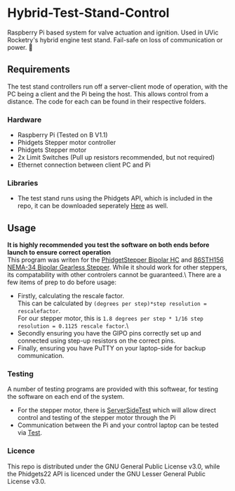 # Hybrid-Test-Stand-Control 
Raspberry Pi based system for valve actuation and ignition. Used in UVic Rocketry's hybrid engine test stand. Fail-safe on loss of communication or power. :rocket:
## Requirements
The test stand controllers run off a server-client mode of operation, with the PC being a client and the Pi being the host. This allows control from a distance. The code for each can be found in their respective folders.

### Hardware
* Raspberry Pi (Tested on B V1.1)
* Phidgets Stepper motor controller
* Phidgets Stepper motor
* 2x Limit Switches (Pull up resistors recommended, but not required)
* Ethernet connection between client PC and Pi

### Libraries
* The test stand runs using the Phidgets API, which is included in the repo, it can be downloaded seperately [Here](https://www.phidgets.com/docs/Language_-_Python#Libraries "Phidgets Python How-To") as well. 

## Usage
**It is highly recommended you test the software on both ends before launch to ensure correct operation**\
This program was writen for the [PhidgetStepper Bipolar HC](https://www.phidgets.com/?tier=3&catid=23&pcid=20&prodid=66) and [86STH156 NEMA-34 Bipolar Gearless Stepper](https://www.phidgets.com/?tier=3&catid=24&pcid=21&prodid=355). While it should work for other steppers, its compatability with other controlers cannot be guaranteed.\ 
There are a few items of prep to do before usage:
* Firstly, calculating the rescale factor.\
  This can be calculated by `(degrees per step)*step resolution = rescalefactor`.\
  For our stepper motor, this is `1.8 degrees per step * 1/16 step resolution = 0.1125 rescale factor`.\
* Secondly ensuring you have the GIPO pins correctly set up and connected using step-up resistors on the correct pins.
* Finally, ensuring you have PuTTY on your laptop-side for backup communication.

### Testing 
A number of testing programs are provided with this softwear, for testing the software on each end of the system.
* For the stepper motor, there is [ServerSideTest](Hybrid-Test-Stand-Control/server/Lib/ServerSideTest.py) which will allow direct control and testing of the stepper motor through the Pi
* Communication between the Pi and your control laptop can be tested via [Test](Hybrid-Test-Stand-Control/server/test.py).

### Licence 
This repo is distributed under the GNU General Public License v3.0, while the Phidgets22 API is licenced under the GNU Lesser General Public License v3.0.
